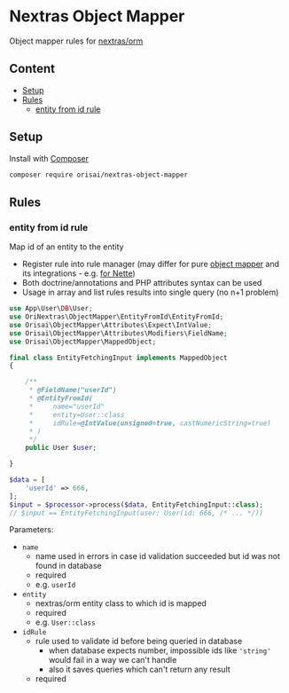 # Nextras Object Mapper

Object mapper rules for [nextras/orm](https://github.com/nextras/orm)

## Content

- [Setup](#setup)
- [Rules](#rules)
	- [entity from id rule](#entity-from-id-rule)

## Setup

Install with [Composer](https://getcomposer.org)

```sh
composer require orisai/nextras-object-mapper
```

## Rules

### entity from id rule

Map id of an entity to the entity

- Register rule into rule manager (may differ for pure [object mapper](https://github.com/orisai/object-mapper) and its
  integrations - e.g. [for Nette](https://github.com/orisai/nette-object-mapper))
- Both doctrine/annotations and PHP attributes syntax can be used
- Usage in array and list rules results into single query (no n+1 problem)

```php
use App\User\DB\User;
use OriNextras\ObjectMapper\EntityFromId\EntityFromId;
use Orisai\ObjectMapper\Attributes\Expect\IntValue;
use Orisai\ObjectMapper\Attributes\Modifiers\FieldName;
use Orisai\ObjectMapper\MappedObject;

final class EntityFetchingInput implements MappedObject
{

	/**
	 * @FieldName("userId")
	 * @EntityFromId(
	 *     name="userId"
	 *     entity=User::class
	 *     idRule=@IntValue(unsigned=true, castNumericString=true)
	 * )
	 */
	public User $user;

}
```

```php
$data = [
	'userId' => 666,
];
$input = $processor->process($data, EntityFetchingInput::class);
// $input == EntityFetchingInput(user: User(id: 666, /* ... */))
```

Parameters:

- `name`
	- name used in errors in case id validation succeeded but id was not found in database
	- required
	- e.g. `userId`
- `entity`
	- nextras/orm entity class to which id is mapped
	- required
	- e.g. `User::class`
- `idRule`
	- rule used to validate id before being queried in database
		- when database expects number, impossible ids like `'string'` would fail in a way we can't handle
		- also it saves queries which can't return any result
	- required
